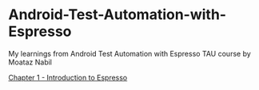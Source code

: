 # Android-Test-Automation-with-Espresso
My learnings from Android Test Automation with Espresso TAU course by Moataz Nabil

[Chapter 1 - Introduction to Espresso](https://github.com/nihalalfred/Android-Test-Automation-with-Espresso/blob/main/Chapter%201%20-%20Introduction%20to%20Espresso/Chapter%201%20Notes.md)
